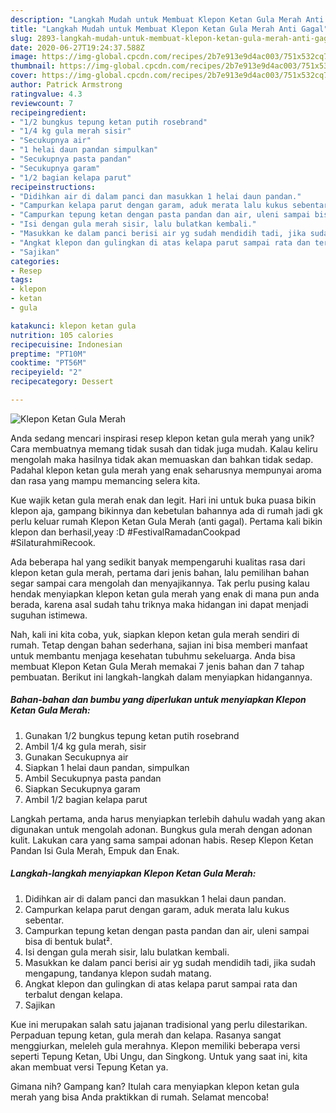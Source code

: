 ```yaml
---
description: "Langkah Mudah untuk Membuat Klepon Ketan Gula Merah Anti Gagal"
title: "Langkah Mudah untuk Membuat Klepon Ketan Gula Merah Anti Gagal"
slug: 2893-langkah-mudah-untuk-membuat-klepon-ketan-gula-merah-anti-gagal
date: 2020-06-27T19:24:37.588Z
image: https://img-global.cpcdn.com/recipes/2b7e913e9d4ac003/751x532cq70/klepon-ketan-gula-merah-foto-resep-utama.jpg
thumbnail: https://img-global.cpcdn.com/recipes/2b7e913e9d4ac003/751x532cq70/klepon-ketan-gula-merah-foto-resep-utama.jpg
cover: https://img-global.cpcdn.com/recipes/2b7e913e9d4ac003/751x532cq70/klepon-ketan-gula-merah-foto-resep-utama.jpg
author: Patrick Armstrong
ratingvalue: 4.3
reviewcount: 7
recipeingredient:
- "1/2 bungkus tepung ketan putih rosebrand"
- "1/4 kg gula merah sisir"
- "Secukupnya air"
- "1 helai daun pandan simpulkan"
- "Secukupnya pasta pandan"
- "Secukupnya garam"
- "1/2 bagian kelapa parut"
recipeinstructions:
- "Didihkan air di dalam panci dan masukkan 1 helai daun pandan."
- "Campurkan kelapa parut dengan garam, aduk merata lalu kukus sebentar."
- "Campurkan tepung ketan dengan pasta pandan dan air, uleni sampai bisa di bentuk bulat²."
- "Isi dengan gula merah sisir, lalu bulatkan kembali."
- "Masukkan ke dalam panci berisi air yg sudah mendidih tadi, jika sudah mengapung, tandanya klepon sudah matang."
- "Angkat klepon dan gulingkan di atas kelapa parut sampai rata dan terbalut dengan kelapa."
- "Sajikan"
categories:
- Resep
tags:
- klepon
- ketan
- gula

katakunci: klepon ketan gula 
nutrition: 105 calories
recipecuisine: Indonesian
preptime: "PT10M"
cooktime: "PT56M"
recipeyield: "2"
recipecategory: Dessert

---
```



![Klepon Ketan Gula Merah](https://img-global.cpcdn.com/recipes/2b7e913e9d4ac003/751x532cq70/klepon-ketan-gula-merah-foto-resep-utama.jpg)

Anda sedang mencari inspirasi resep klepon ketan gula merah yang unik? Cara membuatnya memang tidak susah dan tidak juga mudah. Kalau keliru mengolah maka hasilnya tidak akan memuaskan dan bahkan tidak sedap. Padahal klepon ketan gula merah yang enak seharusnya mempunyai aroma dan rasa yang mampu memancing selera kita.

Kue wajik ketan gula merah enak dan legit. Hari ini untuk buka puasa bikin klepon aja, gampang bikinnya dan kebetulan bahannya ada di rumah jadi gk perlu keluar rumah Klepon Ketan Gula Merah (anti gagal). Pertama kali bikin klepon dan berhasil,yeay :D #FestivalRamadanCookpad #SilaturahmiRecook.

Ada beberapa hal yang sedikit banyak mempengaruhi kualitas rasa dari klepon ketan gula merah, pertama dari jenis bahan, lalu pemilihan bahan segar sampai cara mengolah dan menyajikannya. Tak perlu pusing kalau hendak menyiapkan klepon ketan gula merah yang enak di mana pun anda berada, karena asal sudah tahu triknya maka hidangan ini dapat menjadi suguhan istimewa.


Nah, kali ini kita coba, yuk, siapkan klepon ketan gula merah sendiri di rumah. Tetap dengan bahan sederhana, sajian ini bisa memberi manfaat untuk membantu menjaga kesehatan tubuhmu sekeluarga. Anda bisa membuat Klepon Ketan Gula Merah memakai 7 jenis bahan dan 7 tahap pembuatan. Berikut ini langkah-langkah dalam menyiapkan hidangannya.

<!--inarticleads1-->

##### Bahan-bahan dan bumbu yang diperlukan untuk menyiapkan Klepon Ketan Gula Merah:

1. Gunakan 1/2 bungkus tepung ketan putih rosebrand
1. Ambil 1/4 kg gula merah, sisir
1. Gunakan Secukupnya air
1. Siapkan 1 helai daun pandan, simpulkan
1. Ambil Secukupnya pasta pandan
1. Siapkan Secukupnya garam
1. Ambil 1/2 bagian kelapa parut


Langkah pertama, anda harus menyiapkan terlebih dahulu wadah yang akan digunakan untuk mengolah adonan. Bungkus gula merah dengan adonan kulit. Lakukan cara yang sama sampai adonan habis. Resep Klepon Ketan Pandan Isi Gula Merah, Empuk dan Enak. 

<!--inarticleads2-->

##### Langkah-langkah menyiapkan Klepon Ketan Gula Merah:

1. Didihkan air di dalam panci dan masukkan 1 helai daun pandan.
1. Campurkan kelapa parut dengan garam, aduk merata lalu kukus sebentar.
1. Campurkan tepung ketan dengan pasta pandan dan air, uleni sampai bisa di bentuk bulat².
1. Isi dengan gula merah sisir, lalu bulatkan kembali.
1. Masukkan ke dalam panci berisi air yg sudah mendidih tadi, jika sudah mengapung, tandanya klepon sudah matang.
1. Angkat klepon dan gulingkan di atas kelapa parut sampai rata dan terbalut dengan kelapa.
1. Sajikan


Kue ini merupakan salah satu jajanan tradisional yang perlu dilestarikan. Perpaduan tepung ketan, gula merah dan kelapa. Rasanya sangat menggiurkan, meleleh gula merahnya. Klepon memiliki beberapa versi seperti Tepung Ketan, Ubi Ungu, dan Singkong. Untuk yang saat ini, kita akan membuat versi Tepung Ketan ya. 

Gimana nih? Gampang kan? Itulah cara menyiapkan klepon ketan gula merah yang bisa Anda praktikkan di rumah. Selamat mencoba!

